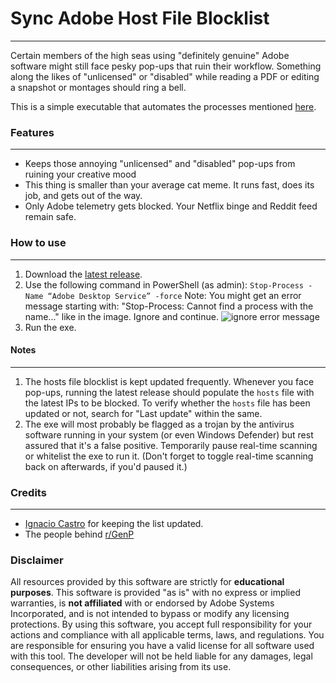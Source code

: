 # Sync Adobe Host File Blocklist
---
Certain members of the high seas using "definitely genuine" Adobe software might still face pesky pop-ups that ruin their workflow. Something along the likes of "unlicensed" or "disabled" while reading a PDF or editing a snapshot or montages should ring a bell.

This is a simple executable that automates the processes mentioned [here](https://www.reddit.com/r/GenP/wiki/redditgenpguides/#wiki_.28....29_1.FE0F.20E3_host_file_block_list_.28updated_regularly.29). 

### Features
---
-  Keeps those annoying "unlicensed" and "disabled" pop-ups from ruining your creative mood
- This thing is smaller than your average cat meme. It runs fast, does its job, and gets out of the way.
- Only Adobe telemetry gets blocked. Your Netflix binge and Reddit feed remain safe.

### How to use
---
1. Download the [latest release](https://github.com/ThejusGSajan/Adobe_hosts_file/releases/latest).
2. Use the following command in PowerShell (as admin):
`Stop-Process -Name “Adobe Desktop Service” -force`
Note: You might get an error message starting with: "Stop-Process: Cannot find a process with the name..." like in the image. Ignore and continue. ![ignore error message](https://b.thumbs.redditmedia.com/kbmRrE_CMsxMdZISJ1zQ-GsP2mY3gJlsrAHpWYs3QTk.png)
3. Run the exe.

#### Notes
---
1. The hosts file blocklist is kept updated frequently. Whenever you face pop-ups, running the latest release should populate the `hosts` file with the latest IPs to be blocked. To verify whether the `hosts` file has been updated or not, search for "Last update" within the same.
2. The exe will most probably be flagged as a trojan by the antivirus software running in your system (or even Windows Defender) but rest assured that it's a false positive. Temporarily pause real-time scanning or whitelist the exe to run it. (Don't forget to toggle real-time scanning back on afterwards, if you'd paused it.)

### Credits
---
- [Ignacio Castro](https://github.com/ignaciocastro/a-dove-is-dumb) for keeping the list updated.
- The people behind [r/GenP](https://www.reddit.com/r/GenP/)


### Disclaimer
All resources provided by this software are strictly for **educational purposes**. This software is provided "as is" with no express or implied warranties, is **not affiliated** with or endorsed by Adobe Systems Incorporated, and is not intended to bypass or modify any licensing protections. By using this software, you accept full responsibility for your actions and compliance with all applicable terms, laws, and regulations. You are responsible for ensuring you have a valid license for all software used with this tool. The developer will not be held liable for any damages, legal consequences, or other liabilities arising from its use.